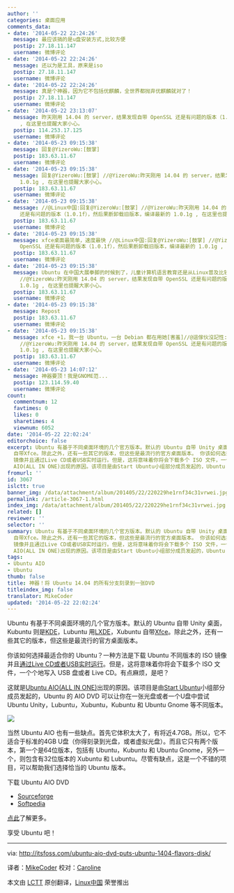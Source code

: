 ```yaml
---
author: ''
categories: 桌面应用
comments_data:
- date: '2014-05-22 22:24:26'
  message: 最应该搞的是u盘安装方式,比较方便
  postip: 27.18.11.147
  username: 微博评论
- date: '2014-05-22 22:24:26'
  message: 还以为是工具，原来是iso
  postip: 27.18.11.147
  username: 微博评论
- date: '2014-05-22 22:24:26'
  message: 真是个神器，因为它不包括优麒麟，全世界都抛弃优麒麟就对了！
  postip: 27.18.11.147
  username: 微博评论
- date: '2014-05-22 23:13:07'
  message: 昨天刚用 14.04 的 server，结果发现自带 OpenSSL 还是有问题的版本（1.0.1f），然后果断卸载旧版本，编译最新的 1.0.1g
    , 在这里也提醒大家小心。
  postip: 114.253.17.125
  username: 微博评论
- date: '2014-05-23 09:15:38'
  message: 回复@YizeroWu:[鼓掌]
  postip: 183.63.11.67
  username: 微博评论
- date: '2014-05-23 09:15:38'
  message: 回复@YizeroWu:[鼓掌] //@YizeroWu:昨天刚用 14.04 的 server，结果发现自带 OpenSSL 还是有问题的版本（1.0.1f），然后果断卸载旧版本，编译最新的
    1.0.1g , 在这里也提醒大家小心。
  postip: 183.63.11.67
  username: 微博评论
- date: '2014-05-23 09:15:38'
  message: //@Linux中国:回复@YizeroWu:[鼓掌] //@YizeroWu:昨天刚用 14.04 的 server，结果发现自带 OpenSSL
    还是有问题的版本（1.0.1f），然后果断卸载旧版本，编译最新的 1.0.1g , 在这里也提醒大家小心。
  postip: 183.63.11.67
  username: 微博评论
- date: '2014-05-23 09:15:38'
  message: xfce桌面最简单，速度最快 //@Linux中国:回复@YizeroWu:[鼓掌] //@YizeroWu:昨天刚用 14.04 的 server，结果发现自带
    OpenSSL 还是有问题的版本（1.0.1f），然后果断卸载旧版本，编译最新的 1.0.1g , 在这里也提醒大家小心。
  postip: 183.63.11.67
  username: 微博评论
- date: '2014-05-23 09:15:38'
  message: Ubuntu 在中国大展拳脚的时候到了，儿童计算机语言教育还是从Linux普及比较科学，欧洲多国都是这样。//@Linux中国:回复@YizeroWu:[鼓掌]
    //@YizeroWu:昨天刚用 14.04 的 server，结果发现自带 OpenSSL 还是有问题的版本（1.0.1f），然后果断卸载旧版本，编译最新的
    1.0.1g , 在这里也提醒大家小心。
  postip: 183.63.11.67
  username: 微博评论
- date: '2014-05-23 09:15:38'
  message: Repost
  postip: 183.63.11.67
  username: 微博评论
- date: '2014-05-23 09:15:38'
  message: xfce +1，我一台 Ubuntu，一台 Debian 都在用她[害羞]//@這傢伙沒記性:xfce桌面最简单，速度最快 //@Linux中国:回复@YizeroWu:[鼓掌]
    //@YizeroWu:昨天刚用 14.04 的 server，结果发现自带 OpenSSL 还是有问题的版本（1.0.1f），然后果断卸载旧版本，编译最新的
    1.0.1g , 在这里也提醒大家小心。
  postip: 183.63.11.67
  username: 微博评论
- date: '2014-05-23 14:07:12'
  message: 神器要顶！我是GNOME范...
  postip: 123.114.59.40
  username: 微博评论
count:
  commentnum: 12
  favtimes: 0
  likes: 0
  sharetimes: 4
  viewnum: 6052
date: '2014-05-22 22:02:24'
editorchoice: false
excerpt: Ubuntu 有基于不同桌面环境的几个官方版本。默认的 Ubuntu 自带 Unity 桌面，Kubuntu 则是KDE，Lubuntu 用LXDE，Xubuntu
  自带Xfce。除此之外，还有一些其它的版本，但这些是最流行的官方桌面版本。 你该如何选择最适合你的 Ubuntu？一种方法是下载 Ubuntu 不同版本的 ISO
  镜像并且通过Live CD或者USB实时运行。但是，这将意味着你将会下载多个 ISO 文件，一个个地写入 USB 盘或者 Live CD。有点麻烦，是吧？ 这就是Ubuntu
  AIO(ALL IN ONE)出现的原因。该项目是由Start Ubuntu小组部分成员发起的，Ubuntu 的 AIO DVD 可以让你在一张光盘或
fromurl: ''
id: 3067
islctt: true
banner_img: /data/attachment/album/201405/22/220229he1rnf34c31vrwei.jpg
permalink: /article-3067-1.html
index_img: /data/attachment/album/201405/22/220229he1rnf34c31vrwei.jpg.thumb.jpg
related: []
reviewer: ''
selector: ''
summary: Ubuntu 有基于不同桌面环境的几个官方版本。默认的 Ubuntu 自带 Unity 桌面，Kubuntu 则是KDE，Lubuntu 用LXDE，Xubuntu
  自带Xfce。除此之外，还有一些其它的版本，但这些是最流行的官方桌面版本。 你该如何选择最适合你的 Ubuntu？一种方法是下载 Ubuntu 不同版本的 ISO
  镜像并且通过Live CD或者USB实时运行。但是，这将意味着你将会下载多个 ISO 文件，一个个地写入 USB 盘或者 Live CD。有点麻烦，是吧？ 这就是Ubuntu
  AIO(ALL IN ONE)出现的原因。该项目是由Start Ubuntu小组部分成员发起的，Ubuntu 的 AIO DVD 可以让你在一张光盘或
tags:
- Ubuntu AIO
- Ubuntu
thumb: false
title: 神器！将 Ubuntu 14.04 的所有分支刻录到一张DVD
titleindex_img: false
translator: MikeCoder
updated: '2014-05-22 22:02:24'
---
```


Ubuntu 有基于不同桌面环境的几个官方版本。默认的 Ubuntu 自带 Unity 桌面，Kubuntu 则是[KDE](http://www.kde.org/)，Lubuntu 用[LXDE](http://lxde.org/)，Xubuntu 自带[Xfce](http://www.xfce.org/)。除此之外，还有一些其它的版本，但这些是最流行的官方桌面版本。


你该如何选择最适合你的 Ubuntu？一种方法是下载 Ubuntu 不同版本的 ISO 镜像并且[通过Live CD或者USB实时运行](http://itsfoss.com/create-live-usb-of-ubuntu-in-windows/)。但是，这将意味着你将会下载多个 ISO 文件，一个个地写入 USB 盘或者 Live CD。有点麻烦，是吧？


这就是[Ubuntu AIO(ALL IN ONE)](http://ubuntuaio.wordpress.com/about-us/)出现的原因。该项目是由[Start Ubuntu](https://wiki.ubuntu.com/StartUbuntu)小组部分成员发起的，Ubuntu 的 AIO DVD 可以让你在一张光盘或者一个U盘中尝试 Ubuntu Unity，Lubuntu，Xubuntu，Kubuntu 和 Ubuntu Gnome 等不同版本。


![](/data/attachment/album/201405/22/220229he1rnf34c31vrwei.jpg)


当然 Ubuntu AIO 也有一些缺点。首先它体积太大了，有将近4.7GB。所以，它不适合于标准的4GB U盘（你得刻录到光盘，或者虚拟光盘）。而且它只有两个版本，第一个是64位版本，包括有 Ubuntu，Kubuntu 和 Ubuntu Gnome，另外一个，则包含有32位版本的 Xubuntu 和 Lubuntu。尽管有缺点，这是一个不错的项目，可以帮助我们选择恰当的 Ubuntu 版本。


下载 Ubuntu AIO DVD


* [Sourceforge](http://sourceforge.net/projects/ubuntuaiodvd/)
* [Softpedia](http://linux.softpedia.com/get/Linux-Distributions/Ubuntu-AIO-DVD-103429.shtml)


[点此](http://ubuntuaio.wordpress.com/about-us/)了解更多。


享受 Ubuntu 吧！




---


via: <http://itsfoss.com/ubuntu-aio-dvd-puts-ubuntu-1404-flavors-disk/>


译者：[MikeCoder](https://github.com/MikeCoder) 校对：[Caroline](https://github.com/carolinewuyan)


本文由 [LCTT](https://github.com/LCTT/TranslateProject) 原创翻译，[Linux中国](http://linux.cn/) 荣誉推出
